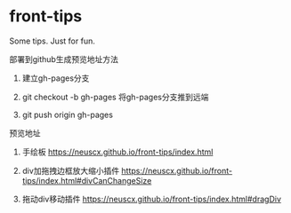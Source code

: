 # front-tips
Some tips. Just for fun.

部署到github生成预览地址方法

1. 建立gh-pages分支

2. git checkout -b gh-pages 将gh-pages分支推到远端

3. git push origin gh-pages

预览地址

1. 手绘板 https://neuscx.github.io/front-tips/index.html

2. div加拖拽边框放大缩小插件 https://neuscx.github.io/front-tips/index.html#divCanChangeSize

3. 拖动div移动插件 https://neuscx.github.io/front-tips/index.html#dragDiv
